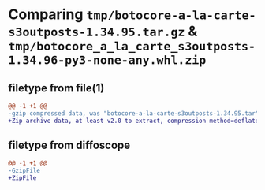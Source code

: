 # Comparing `tmp/botocore-a-la-carte-s3outposts-1.34.95.tar.gz` & `tmp/botocore_a_la_carte_s3outposts-1.34.96-py3-none-any.whl.zip`

## filetype from file(1)

```diff
@@ -1 +1 @@
-gzip compressed data, was "botocore-a-la-carte-s3outposts-1.34.95.tar", last modified: Wed May  1 01:06:35 2024, max compression
+Zip archive data, at least v2.0 to extract, compression method=deflate
```

## filetype from diffoscope

```diff
@@ -1 +1 @@
-GzipFile
+ZipFile
```

